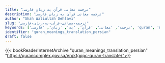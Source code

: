 ```yaml
---
title: "ترجمه معانی قرآن به زبان فارسی"
description: "ترجمه معانی قرآن به زبان فارسی"
author: "Shah Waliullah Dehlavi"
slug: "ترجمه-معانی-قرآن-به-زبان-فارسی"
keywords: ['ترجمه', 'معانی', 'قرآن', 'به', 'زبان', 'فارسی', 'quran', 'meaning', 'translation', 'book', 'download', 'pdf', 'islam']
identifier: "quran_meanings_translation_persian"
draft: false
---
```


{{< bookReaderInternetArchive "quran_meanings_translation_persian" "https://qurancomplex.gov.sa/en/kfgqpc-quran-translate/">}}
